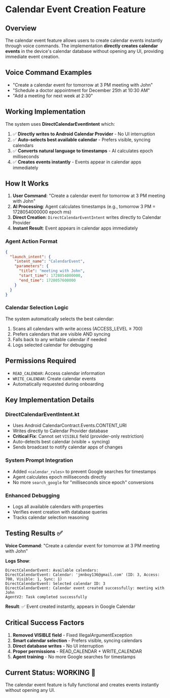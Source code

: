 # Calendar Event Creation Feature

## Overview

The calendar event feature allows users to create calendar events instantly through voice commands. The implementation **directly creates calendar events** in the device's calendar database without opening any UI, providing immediate event creation.

## Voice Command Examples
- "Create a calendar event for tomorrow at 3 PM meeting with John"
- "Schedule a doctor appointment for December 25th at 10:30 AM"
- "Add a meeting for next week at 2:30"

## Working Implementation

The system uses **DirectCalendarEventIntent** which:
1. ✅ **Directly writes to Android Calendar Provider** - No UI interruption
2. ✅ **Auto-selects best available calendar** - Prefers visible, syncing calendars
3. ✅ **Converts natural language to timestamps** - AI calculates epoch milliseconds
4. ✅ **Creates events instantly** - Events appear in calendar apps immediately

## How It Works

1. **User Command**: "Create a calendar event for tomorrow at 3 PM meeting with John"
2. **AI Processing**: Agent calculates timestamps (e.g., tomorrow 3 PM = 1728054000000 epoch ms)
3. **Direct Creation**: `DirectCalendarEventIntent` writes directly to Calendar Provider
4. **Instant Result**: Event appears in calendar apps immediately

### Agent Action Format
```json
{
  "launch_intent": {
    "intent_name": "CalendarEvent", 
    "parameters": {
      "title": "meeting with John",
      "start_time": 1728054000000,
      "end_time": 1728057600000
    }
  }
}
```

### Calendar Selection Logic
The system automatically selects the best calendar:
1. Scans all calendars with write access (ACCESS_LEVEL ≥ 700)
2. Prefers calendars that are visible AND syncing 
3. Falls back to any writable calendar if needed
4. Logs selected calendar for debugging

## Permissions Required
- `READ_CALENDAR`: Access calendar information  
- `WRITE_CALENDAR`: Create calendar events
- Automatically requested during onboarding

## Key Implementation Details

### DirectCalendarEventIntent.kt
- Uses Android CalendarContract.Events.CONTENT_URI
- Writes directly to Calendar Provider database
- **Critical Fix**: Cannot set `VISIBLE` field (provider-only restriction)
- Auto-detects best calendar (visible + syncing)
- Sends broadcast to notify calendar apps of changes

### System Prompt Integration  
- Added `<calendar_rules>` to prevent Google searches for timestamps
- Agent calculates epoch milliseconds directly
- No more `search_google` for "milliseconds since epoch" conversions

### Enhanced Debugging
- Logs all available calendars with properties
- Verifies event creation with database queries  
- Tracks calendar selection reasoning

## Testing Results ✅

**Voice Command**: "Create a calendar event for tomorrow at 3 PM meeting with John"

**Logs Show**:
```
DirectCalendarEvent: Available calendars:
DirectCalendarEvent: Calendar: 'jmnboy136@gmail.com' (ID: 3, Access: 700, Visible: 1, Sync: 1)
DirectCalendarEvent: Selected calendar ID: 3
DirectCalendarEvent: Calendar event created successfully: meeting with John
AgentV2: Task completed successfully
```

**Result**: ✅ Event created instantly, appears in Google Calendar

## Critical Success Factors

1. **Removed VISIBLE field** - Fixed IllegalArgumentException
2. **Smart calendar selection** - Prefers visible, syncing calendars
3. **Direct database writes** - No UI interruption 
4. **Proper permissions** - READ_CALENDAR + WRITE_CALENDAR
5. **Agent training** - No more Google searches for timestamps

## Current Status: **WORKING** 🎉

The calendar event feature is fully functional and creates events instantly without opening any UI.